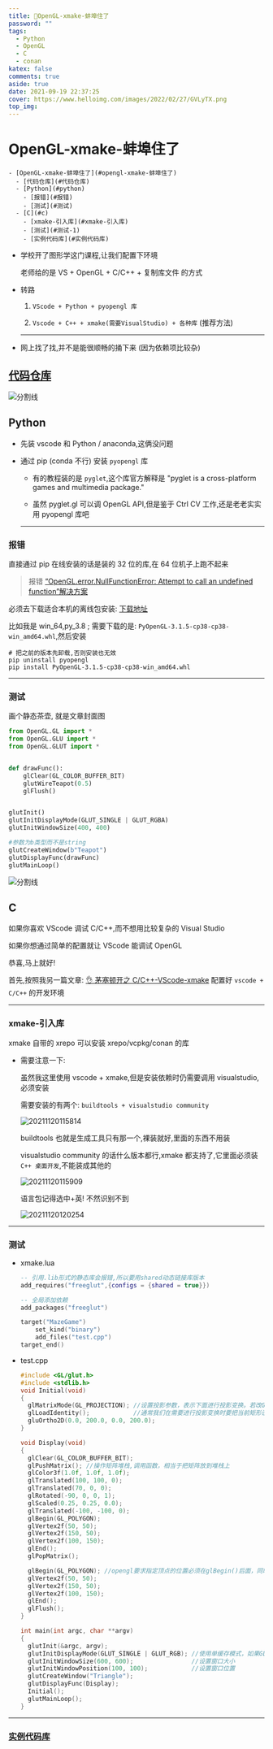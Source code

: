 ```yaml
---
title: 🥵OpenGL-xmake-蚌埠住了
password: ""
tags:
  - Python
  - OpenGL
  - C
  - conan
katex: false
comments: true
aside: true
date: 2021-09-19 22:37:25
cover: https://www.helloimg.com/images/2022/02/27/GVLyTX.png
top_img:
---
```


# OpenGL-xmake-蚌埠住了

<!--
 * @?: *********************************************************************
 * @Author: Weidows
 * @LastEditors: Weidows
 * @LastEditTime: 2022-02-23 03:21:58
 * @FilePath: \Blog-private\source\_posts\experience\basic\OpenGL.md
 * @Description:
 * @!: *********************************************************************
-->

```pullquote mindmap mindmap-md
- [OpenGL-xmake-蚌埠住了](#opengl-xmake-蚌埠住了)
  - [代码仓库](#代码仓库)
  - [Python](#python)
    - [报错](#报错)
    - [测试](#测试)
  - [C](#c)
    - [xmake-引入库](#xmake-引入库)
    - [测试](#测试-1)
    - [实例代码库](#实例代码库)
```

- 学校开了图形学这门课程,让我们配置下环境

  老师给的是 VS + OpenGL + C/C++ + 复制库文件 的方式

- 转路

  1. `VScode + Python + pyopengl 库`

  2. `Vscode + C++ + xmake(需要VisualStudio) + 各种库` (推荐方法)

  ***

- 网上找了找,并不是能很顺畅的捅下来 (因为依赖项比较杂)

## [代码仓库](https://github.com/Weidows/C--/tree/master/src/OpenGL)

<a>![分割线](https://cdn.jsdelivr.net/gh/Weidows/Images/img/divider.png)</a>

## Python

- 先装 vscode 和 Python / anaconda,这俩没问题

- 通过 pip (conda 不行) 安装 `pyopengl` 库

  - 有的教程装的是 `pyglet`,这个库官方解释是 "pyglet is a cross-platform games and multimedia package."

  - 虽然 pyglet.gl 可以调 OpenGL API,但是鉴于 Ctrl CV 工作,还是老老实实用 pyopengl 库吧

  ***

### 报错

直接通过 pip 在线安装的话是装的 32 位的库,在 64 位机子上跑不起来

> 报错 [“OpenGL.error.NullFunctionError: Attempt to call an undefined function”解决方案](https://blog.csdn.net/feilong_csdn/article/details/61421002)

必须去下载适合本机的离线包安装: [下载地址](https://www.lfd.uci.edu/~gohlke/pythonlibs/#pyopengl)

比如我是 win_64,py_3.8 ; 需要下载的是: `PyOpenGL-3.1.5-cp38-cp38-win_amd64.whl`,然后安装

```
# 把之前的版本先卸载,否则安装也无效
pip uninstall pyopengl
pip install PyOpenGL-3.1.5-cp38-cp38-win_amd64.whl
```

---

### 测试

画个静态茶壶, 就是文章封面图

```python
from OpenGL.GL import *
from OpenGL.GLU import *
from OpenGL.GLUT import *


def drawFunc():
    glClear(GL_COLOR_BUFFER_BIT)
    glutWireTeapot(0.5)
    glFlush()


glutInit()
glutInitDisplayMode(GLUT_SINGLE | GLUT_RGBA)
glutInitWindowSize(400, 400)

#参数为b类型而不是string
glutCreateWindow(b"Teapot")
glutDisplayFunc(drawFunc)
glutMainLoop()
```

<a>![分割线](https://cdn.jsdelivr.net/gh/Weidows/Images/img/divider.png)</a>

## C

如果你喜欢 VScode 调试 C/C++,而不想用比较复杂的 Visual Studio

如果你想通过简单的配置就让 VScode 能调试 OpenGL

恭喜,马上就好!

首先,按照我另一篇文章: [👌 茅塞顿开之 C/C++-VScode-xmake](../../../others/cpp/C_Configuration) 配置好 `vscode + C/C++` 的开发环境

---

### xmake-引入库

xmake 自带的 xrepo 可以安装 xrepo/vcpkg/conan 的库

- 需要注意一下:

  虽然我这里使用 vscode + xmake,但是安装依赖时仍需要调用 visualstudio,必须安装

  需要安装的有两个: `buildtools + visualstudio community`

  <img src="https://www.helloimg.com/images/2022/02/27/GVLoVo.png" alt="20211120115814" />

  buildtools 也就是生成工具只有那一个,裸装就好,里面的东西不用装

  visualstudio community 的话什么版本都行,xmake 都支持了,它里面必须装 `C++ 桌面开发`,不能装成其他的

  <img src="https://www.helloimg.com/images/2022/02/27/GVA21S.png" alt="20211120115909" />

  语言包记得选中+英! 不然识别不到

  <img src="https://www.helloimg.com/images/2022/02/27/GVSD4n.png" alt="20211120120254" />

---

### 测试

- xmake.lua

  ```lua
  -- 引用.lib形式的静态库会报错,所以要用shared动态链接库版本
  add_requires("freeglut",{configs = {shared = true}})

  -- 全局添加依赖
  add_packages("freeglut")

  target("MazeGame")
      set_kind("binary")
      add_files("test.cpp")
  target_end()
  ```

- test.cpp

  ```c
  #include <GL/glut.h>
  #include <stdlib.h>
  void Initial(void)
  {
    glMatrixMode(GL_PROJECTION); //设置投影参数，表示下面进行投影变换。若改GL_PROJECTION为GL_MODEVIEW则进行视图变换。
    glLoadIdentity();            //通常我们在需要进行投影变换时要把当前矩形设置为单位矩阵，即glLoadIdentity()
    gluOrtho2D(0.0, 200.0, 0.0, 200.0);
  }

  void Display(void)
  {
    glClear(GL_COLOR_BUFFER_BIT);
    glPushMatrix(); //操作矩阵堆栈,调用函数，相当于把矩阵放到堆栈上
    glColor3f(1.0f, 1.0f, 1.0f);
    glTranslated(100, 100, 0);
    glTranslated(70, 0, 0);
    glRotated(-90, 0, 0, 1);
    glScaled(0.25, 0.25, 0.0);
    glTranslated(-100, -100, 0);
    glBegin(GL_POLYGON);
    glVertex2f(50, 50);
    glVertex2f(150, 50);
    glVertex2f(100, 150);
    glEnd();
    glPopMatrix();

    glBegin(GL_POLYGON); //opengl要求指定顶点的位置必须在glBegin()后面，同时在glEnd()后面。
    glVertex2f(50, 50);
    glVertex2f(150, 50);
    glVertex2f(100, 150);
    glEnd();
    glFlush();
  }

  int main(int argc, char **argv)
  {
    glutInit(&argc, argv);
    glutInitDisplayMode(GLUT_SINGLE | GLUT_RGB); //使用单缓存模式，如果GLUT_DOUBLE则为双缓存模式
    glutInitWindowSize(600, 600);                //设置窗口大小
    glutInitWindowPosition(100, 100);            //设置窗口位置
    glutCreateWindow("Triangle");
    glutDisplayFunc(Display);
    Initial();
    glutMainLoop();
  }
  ```

---

### [实例代码库](https://github.com/Weidows/C--)
